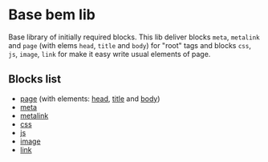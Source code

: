 # Base bem lib

Base library of initially required blocks. This lib deliver blocks `meta`, `metalink` and `page` (with elems `head`, `title` and `body`) for "root" tags and blocks `css`, `js`, `image`, `link` for make it easy write usual elements of page.

## Blocks list

* [page](#page) (with elements: [head](#head), [title](title) and [body](#body))
* [meta](#meta) 
* [metalink](#metalink)
* [css](#css)
* [js](#js)
* [image](#image)
* [link](#link)
